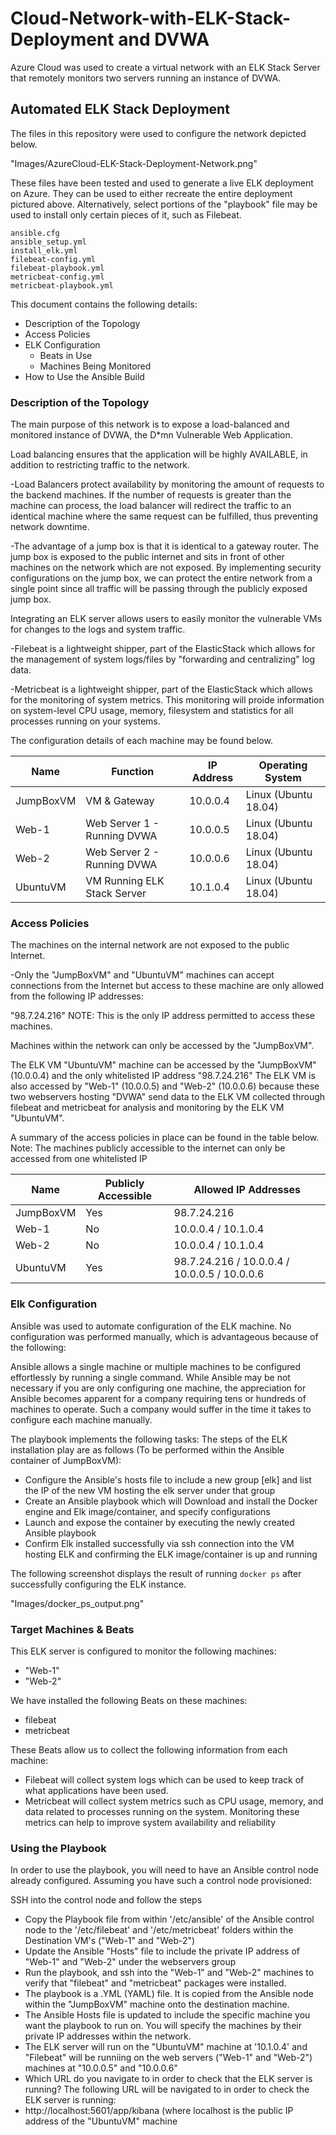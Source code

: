 # Cloud-Network-with-ELK-Stack-Deployment and DVWA
Azure Cloud was used to create a virtual network with an ELK Stack Server that remotely monitors two servers running an instance of DVWA.


## Automated ELK Stack Deployment

The files in this repository were used to configure the network depicted below.

"Images/AzureCloud-ELK-Stack-Deployment-Network.png"

These files have been tested and used to generate a live ELK deployment on Azure. They can be used to either recreate the entire deployment pictured above. Alternatively, select portions of the "playbook" file may be used to install only certain pieces of it, such as Filebeat.

	ansible.cfg
	ansible_setup.yml
	install_elk.yml
	filebeat-config.yml
	filebeat-playbook.yml
	metricbeat-config.yml
	metricbeat-playbook.yml

This document contains the following details:
- Description of the Topology
- Access Policies
- ELK Configuration
  - Beats in Use
  - Machines Being Monitored
- How to Use the Ansible Build


### Description of the Topology

The main purpose of this network is to expose a load-balanced and monitored instance of DVWA, the D*mn Vulnerable Web Application.

Load balancing ensures that the application will be highly AVAILABLE, in addition to restricting traffic to the network.

-Load Balancers protect availability by monitoring the amount of requests to the backend machines. If the number of requests is greater than the machine can process, the load balancer will redirect the traffic to an identical machine where the same request can be fulfilled, thus preventing network downtime.

-The advantage of a jump box is that it is identical to a gateway router. The jump box is exposed to the public internet and sits in front of other machines on the network which are not exposed. By implementing security configurations on the jump box, we can protect the entire network from a single point since all traffic will be passing through the publicly exposed jump box.

Integrating an ELK server allows users to easily monitor the vulnerable VMs for changes to the logs and system traffic.

-Filebeat is a lightweight shipper, part of the ElasticStack which allows for the management of system logs/files by "forwarding and centralizing" log data.

-Metricbeat is a lightweight shipper, part of the ElasticStack which allows for the monitoring of system metrics. This monitoring will proide information on system-level CPU usage, memory, filesystem and statistics for all processes running on your systems.

The configuration details of each machine may be found below.


| Name      | Function                    | IP Address | Operating System     |
|-----------|-----------------------------|------------|----------------------|
| JumpBoxVM | VM & Gateway                | 10.0.0.4   | Linux (Ubuntu 18.04) |
| Web-1     | Web Server 1 - Running DVWA | 10.0.0.5   | Linux (Ubuntu 18.04) |
| Web-2     | Web Server 2 - Running DVWA | 10.0.0.6   | Linux (Ubuntu 18.04) |
| UbuntuVM  | VM Running ELK Stack Server | 10.1.0.4   | Linux (Ubuntu 18.04) |


### Access Policies

The machines on the internal network are not exposed to the public Internet. 

-Only the "JumpBoxVM" and "UbuntuVM" machines can accept connections from the Internet but access to these machine are only allowed from the following IP addresses:

"98.7.24.216" 
NOTE: This is the only IP address permitted to access these machines.

Machines within the network can only be accessed by the "JumpBoxVM".

The ELK VM "UbuntuVM" machine can be accessed by the "JumpBoxVM" (10.0.0.4) and the only whitelisted IP address "98.7.24.216"
The ELK VM is also accessed by "Web-1" (10.0.0.5) and "Web-2" (10.0.0.6) because these two webservers hosting "DVWA" send data to the ELK VM collected through filebeat and metricbeat for analysis and monitoring by the ELK VM "UbuntuVM".

A summary of the access policies in place can be found in the table below.
Note: The machines publicly accessible to the internet can only be accessed from one whitelisted IP

| Name      | Publicly Accessible | Allowed IP Addresses                         |
|-----------|---------------------|----------------------------------------------|
| JumpBoxVM | Yes                 | 98.7.24.216                                  |
| Web-1     | No                  | 10.0.0.4 / 10.1.0.4                          |
| Web-2     | No                  | 10.0.0.4 / 10.1.0.4                          |
| UbuntuVM  | Yes                 | 98.7.24.216 / 10.0.0.4 / 10.0.0.5 / 10.0.0.6 |


### Elk Configuration

Ansible was used to automate configuration of the ELK machine. No configuration was performed manually, which is advantageous because of the following:

Ansible allows a single machine or multiple machines to be configured effortlessly by running a single command. While Ansible may be not necessary if you are only configuring one machine, the appreciation for Ansible becomes apparent for a company requiring tens or hundreds of machines to operate. Such a company would suffer in the time it takes to configure each machine manually.

The playbook implements the following tasks:
The steps of the ELK installation play are as follows (To be performed within the Ansible container of JumpBoxVM):
- Configure the Ansible's hosts file to include a new group [elk] and list the IP of the new VM hosting the elk server under that group
- Create an Ansible playbook which will Download and install the Docker engine and Elk image/container, and specify configurations
- Launch and expose the container by executing the newly created Ansible playbook
- Confirm Elk installed successfully via ssh connection into the VM hosting ELK and confirming the ELK image/container is up and running

The following screenshot displays the result of running `docker ps` after successfully configuring the ELK instance.

"Images/docker_ps_output.png"


### Target Machines & Beats
This ELK server is configured to monitor the following machines:
- "Web-1"
- "Web-2"

We have installed the following Beats on these machines:
- filebeat
- metricbeat

These Beats allow us to collect the following information from each machine:
- Filebeat will collect system logs which can be used to keep track of what applications have been used.
- Metricbeat will collect system metrics such as CPU usage, memory, and data related to processes running on the system. Monitoring these metrics can help to improve system availability and reliability


### Using the Playbook

In order to use the playbook, you will need to have an Ansible control node already configured. Assuming you have such a control node provisioned: 

SSH into the control node and follow the steps
- Copy the Playbook file from within '/etc/ansible' of the Ansible control node to the '/etc/filebeat' and '/etc/metricbeat' folders within the Destination VM's ("Web-1" and "Web-2")
- Update the Ansible "Hosts" file to include the private IP address of "Web-1" and "Web-2" under the webservers group
- Run the playbook, and ssh into the "Web-1" and "Web-2" machines to verify that "filebeat" and "metricbeat" packages were installed.
- The playbook is a .YML (YAML) file. It is copied from the Ansible node within the "JumpBoxVM" machine onto the destination machine.
- The Ansible Hosts file is updated to include the specific machine you want the playbook to run on. You will specify the machines by their private IP addresses within the network.
- The ELK server will run on the "UbuntuVM" machine at '10.1.0.4' and "Filebeat" will be runniing on the web servers ("Web-1" and "Web-2") machines at "10.0.0.5" and "10.0.0.6"
- Which URL do you navigate to in order to check that the ELK server is running?
The following URL will be navigated to in order to check the ELK server is running:
- http://localhost:5601/app/kibana (where localhost is the public IP address of the "UbuntuVM" machine

